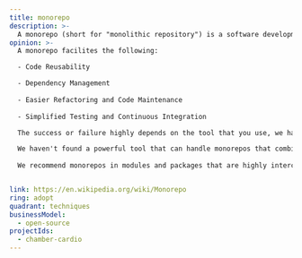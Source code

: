 ```yaml
---
title: monorepo
description: >-
  A monorepo (short for "monolithic repository") is a software development approach in which multiple projects or components are stored within a single version-controlled repository. This is in contrast to the more traditional approach of using separate repositories for each project or component. In a monorepo, all the code, libraries, dependencies, and build configurations for different parts of a larger system are centralized in one place.
opinion: >-
  A monorepo facilites the following:

  - Code Reusability

  - Dependency Management
  
  - Easier Refactoring and Code Maintenance
  
  - Simplified Testing and Continuous Integration

  The success or failure highly depends on the tool that you use, we have found that in Typescrypt+javascript codebases a tool such as:  [turborepo](../blips/turborepo) simplifies the building and deployment of the different packages and apps of the monorepo and handles complex aspects such as partial builds and deployments.

  We haven't found a powerful tool that can handle monorepos that combine modules or components that use different programming languages.
  
  We recommend monorepos in modules and packages that are highly interconnected and follow the same release workflow.  We don't recommend monorepos to mix modules that are being evolved and maintained by independent teams with different release plans.  In general the rule of thumb is if the evolution lifecycle of the different parts is related (Ex:  Same product but different components) then a monorepo is recommended.


link: https://en.wikipedia.org/wiki/Monorepo
ring: adopt
quadrant: techniques
businessModel:
  - open-source
projectIds:
  - chamber-cardio
---
```

